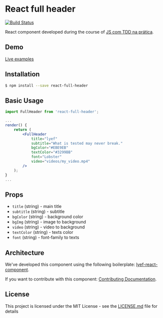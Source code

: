 # React full header
[![Build Status](https://travis-ci.org/wdmeida/react-full-header.svg?branch=master)](https://travis-ci.org/wdmeida/react-full-header)

React component developed during the course of [JS com TDD na prática](https://www.udemy.com/js-com-tdd-na-pratica/?couponCode=GITHUB_LINK).

## Demo

[Live examples](https://willianjusten.github.io/react-full-header)

## Installation

```sh
$ npm install --save react-full-header
```

## Basic Usage

```jsx
import FullHeader from 'react-full-header';

...
render() {
    return (
        <FullHeader
            title="lyef"
            subtitle="What is tested may never break."
            bgColor="#EBE9EB"
            textColor="#3299BB"
            font="Lobster"
            video="videos/my_video.mp4"
        />
    );
}
...
```

## Props

- `title` (string) - main title
- `subtitle` (string) - subtitle
- `bgColor` (string) - background color
- `bgImg` (string) - image to background
- `video` (string) - video to background
- `textColor` (string) - texts color
- `font` (string) - font-family to texts

## Architecture

We've developed this component using the following boilerplate:
[lyef-react-component](https://github.com/lyef/lyef-react-component).

If you want to contribute with this component:
[Contributing Documentation](https://github.com/willianjusten/react-full-header/blob/master/CONTRIBUTING.md).

## License

This project is licensed under the MIT License - see the [LICENSE.md](LICENSE.md) file for details
